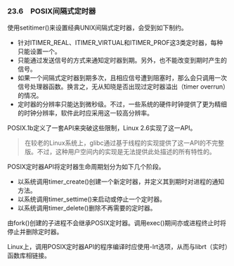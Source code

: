 ### 23.6　POSIX间隔式定时器

使用setitimer()来设置经典UNIX间隔式定时器，会受到如下制约。

+ 针对ITIMER_REAL、ITIMER_VIRTUAL和ITIMER_PROF这3类定时器，每种只能设置一个。
+ 只能通过发送信号的方式来通知定时器到期。另外，也不能改变到期时产生的信号。
+ 如果一个间隔式定时器到期多次，且相应信号遭到阻塞时，那么会只调用一次信号处理器函数。换言之，无从知晓是否出现过定时器溢出（timer overrun）的情况。
+ 定时器的分辨率只能达到微秒级。不过，一些系统的硬件时钟提供了更为精细的时钟分辨率，软件此时应采用这一较高分辨率。

POSIX.1b定义了一套API来突破这些限制，Linux 2.6实现了这一API。

> 在较老的Linux系统上，glibc通过基于线程的实现提供了这一API的不完整版。不过，这种用户空间内的实现是无法提供此处描述的所有特性的。

POSIX定时器API将定时器生命周期划分为如下几个阶段。

+ 以系统调用timer_create()创建一个新定时器，并定义其到期时对进程的通知方法。
+ 以系统调用timer_settime()来启动或停止一个定时器。
+ 以系统调用timer_delete()删除不再需要的定时器。

由fork()创建的子进程不会继承POSIX定时器。调用exec()期间亦或进程终止时将停止并删除定时器。

Linux上，调用POSIX定时器API的程序编译时应使用-lrt选项，从而与librt（实时）函数库相链接。

